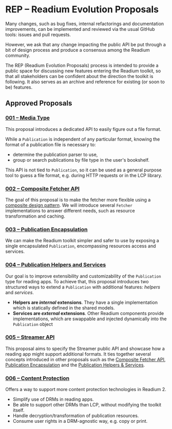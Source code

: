 # REP – Readium Evolution Proposals

Many changes, such as bug fixes, internal refactorings and documentation improvements, can be implemented and reviewed via the usual GitHub tools: issues and pull requests.

However, we ask that any change impacting the public API be put through a bit of design process and produce a consensus among the Readium community.

The REP (Readium Evolution Proposals) process is intended to provide a public space for discussing new features entering the Readium toolkit, so that all stakeholders can be confident about the direction the toolkit is following. It also serves as an archive and reference for existing (or soon to be) features.

## Approved Proposals

### [001 – Media Type](001-media-type.md)

This proposal introduces a dedicated API to easily figure out a file format.

While a `Publication` is independent of any particular format, knowing the format of a publication file is necessary to:

* determine the publication parser to use,
* group or search publications by file type in the user's bookshelf.

This API is not tied to `Publication`, so it can be used as a general purpose tool to guess a file format, e.g. during HTTP requests or in the LCP library.

### [002 – Composite Fetcher API](002-composite-fetcher-api.md)

The goal of this proposal is to make the fetcher more flexible using a [composite design pattern](https://en.wikipedia.org/wiki/Composite_pattern). We will introduce several `Fetcher` implementations to answer different needs, such as resource transformation and caching.

### [003 – Publication Encapsulation](003-publication-encapsulation.md)

We can make the Readium toolkit simpler and safer to use by exposing a single encapsulated `Publication`, encompassing resources access and services.

### [004 – Publication Helpers and Services](004-publication-helpers-services.md)

Our goal is to improve extensibility and customizability of the `Publication` type for reading apps. To achieve that, this proposal introduces two structured ways to extend a `Publication` with additional features: *helpers* and *services*.

* **Helpers are *internal* extensions**. They have a single implementation which is statically defined in the shared models.
* **Services are *external* extensions**. Other Readium components provide implementations, which are swappable and injected dynamically into the `Publication` object

### [005 – Streamer API](005-streamer-api.md)

This proposal aims to specify the Streamer public API and showcase how a reading app might support additional formats. It ties together several concepts introduced in other proposals such as the [Composite Fetcher API](002-composite-fetcher-api.md), [Publication Encapsulation](003-publication-encapsulation.md) and the [Publication Helpers & Services](004-publication-helpers-services.md).

### [006 – Content Protection](006-content-protection.md)

Offers a way to support more content protection technologies in Readium 2.

* Simplify use of DRMs in reading apps.
* Be able to support other DRMs than LCP, without modifying the toolkit itself.
* Handle decryption/transformation of publication resources.
* Consume user rights in a DRM-agnostic way, e.g. copy or print.

